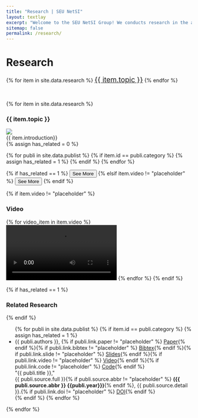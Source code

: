 ```yaml
---
title: "Research | SEU NetSI"
layout: textlay
excerpt: "Welcome to the SEU NetSI Group! We conducts research in the area of Internet of Things and Swarm Intelligence. Our goal is to provide theoretically sound analysis as well as build practically working systems."
sitemap: false
permalink: /research/
---
```


<div class="page-container">

# Research
<div style="margin-bottom: 45px;">
{% for item in site.data.research %}
<p style="display: inline; font-size:19px"><a href="#{{ item.id }}-title"><span class="label label-info">{{ item.topic }}</span></a></p>
{% endfor %}
</div>

<div class="research-list">
{% for item in site.data.research %}
<div class="panel panel-{{ item.color }}">
 <div class="panel-heading">
  <h3 class="panel-title">
   <span id="{{ item.id }}-title" class="title_placeholder">
    {{ item.topic }}
   </span>
  </h3>
 </div>
 
 <div class="panel-body">
  <div class="row clearfix">
   <div class="col-sm-6 ">
   <img class="img-responsive img-rounded" src="{{ site.url }}{{ site.baseurl }}/images/researchpic/{{ item.image }}" class="img-thumbnail" />
   </div>

   <div class="col-sm-6 clearfix research-card-intro">
   {{ item.introduction}}
   <div>
   {% assign has_related = 0 %}

   {% for publi in site.data.publist %}
   {% if item.id == publi.category %}
   {% assign has_related = 1 %}
   {% endif %}
   {% endfor %}

   {% if has_related == 1 %}
   <button class="btn btn-primary" type="button" data-toggle="collapse" data-target="#{{ item.id }}-collapse" aria-expanded="false" aria-controls="collapseExample">
   See More
   </button>
   {% elsif item.video != "placeholder" %}
   <button class="btn btn-primary" type="button" data-toggle="collapse" data-target="#{{ item.id }}-collapse" aria-expanded="false" aria-controls="collapseExample">
   See More
   </button>
   {% endif %}
   </div>
   </div>
  </div>

 <div class="collapse" id="{{ item.id }}-collapse">
 {% if item.video != "placeholder" %}
 <h3>Video</h3>
 {% for video_item in item.video %}
 <video controls>
    <source src="/images/researchvideo/{{ video_item }}" type="video/mp4">
    Your browser does not support the video tag.
 </video>
 {% endfor %}
 {% endif %}

 {% if has_related == 1 %}
 <h3>Related Research</h3>
 {% endif %}
 <ul class="list-group">
 {% for publi in site.data.publist %}
 {% if item.id == publi.category %}
 {% assign has_related = 1 %}
 <li class="list-group-item">{{ publi.authors }}, {% if publi.link.paper != "placeholder" %} <a href="{{ publi.link.paper}}" target="_blank"><span class="label label-success pull-right pub-label">Paper</span></a>{% endif %}{% if publi.link.bibtex != "placeholder" %} <a href="{{ publi.link.bibtex}}" target="_blank"><span class="label label-default pull-right pub-label">Bibtex</span></a>{% endif %}{% if publi.link.slide != "placeholder" %} <a href="{{ publi.link.slide}}" target="_blank"><span class="label label-warning pull-right pub-label">Slides</span></a>{% endif %}{% if publi.link.video != "placeholder" %} <a href="{{ publi.link.video}}" target="_blank"><span class="label label-danger pull-right pub-label">Video</span></a>{% endif %}{% if publi.link.code != "placeholder" %} <a href="{{ publi.link.code}}" target="_blank"><span class="label label-primary pull-right pub-label">Code</span></a>{% endif %}<br />
  "{{ publi.title }}," <br />
  {{ publi.source.full }}{% if publi.source.abbr != "placeholder" %}&nbsp;<b>({{ publi.source.abbr }} {{publi.year}})</b>{% endif %}, {{ publi.source.detail }}.{% if publi.link.doi != "placeholder" %} <a href="{{ publi.link.doi}}" target="_blank"><span class="label label-info pull-right pub-label">DOI</span></a>{% endif %}</li>
 {% endif %}
 {% endfor %}
 </ul>
 </div>
</div>

</div>
{% endfor %}
</div>

</div>
